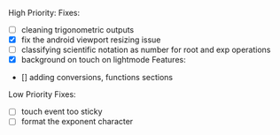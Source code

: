 High Priority:
Fixes:
- [ ] cleaning trigonometric outputs
- [x] fix the android viewport resizing issue
- [ ] classifying scientific notation as number for root and exp operations
- [x] background on touch on lightmode
Features:
- [] adding conversions, functions sections

Low Priority
Fixes:
- [ ] touch event too sticky
- [ ] format the exponent character
